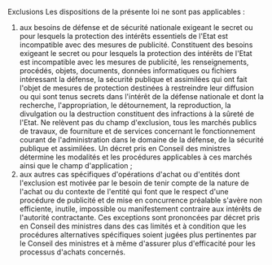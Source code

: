 Exclusions
Les dispositions de la présente loi ne sont pas applicables :
1.  aux besoins de défense et de sécurité nationale exigeant le secret
ou pour lesquels la protection des intérêts essentiels de l'Etat
est incompatible avec des mesures de publicité. Constituent des
besoins exigeant le secret ou pour lesquels la protection des
intérêts de l'Etat est incompatible avec les mesures de publicité,
les renseignements, procédés, objets, documents, données
informatiques ou fichiers intéressant la défense, la sécurité
publique et assimilées qui ont fait l'objet de mesures de protection
destinées à restreindre leur diffusion ou qui sont tenus secrets
dans l'intérêt de la défense nationale et dont la recherche,
l'appropriation, le détournement, la reproduction, la divulgation
ou la destruction constituent des infractions à la sûreté de
l'Etat. Ne relèvent pas du champ d'exclusion, tous les marchés
publics de travaux, de fourniture et de services concernant le
fonctionnement courant de l'administration dans le domaine de la
défense, de la sécurité publique et assimilées. Un décret pris en
Conseil des ministres détermine les modalités et les procédures
applicables à ces marchés ainsi que le champ d'application ;
2.  aux autres cas spécifiques d'opérations d'achat ou d'entités dont
l'exclusion est motivée par le besoin de tenir compte de la nature
de l'achat ou du contexte de l'entité qui font que le respect d'une
procédure de publicité et de mise en concurrence préalable s'avère
non efficiente, inutile, impossible ou manifestement contraire aux
intérêts de l'autorité contractante. Ces exceptions sont prononcées
par décret pris en Conseil des ministres dans des cas limités et à
condition que les procédures alternatives spécifiques soient jugées
plus pertinentes par le Conseil des ministres et à même d'assurer
plus d'efficacité pour les processus d'achats concernés.